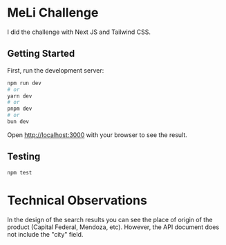 # MeLi Challenge

I did the challenge with Next JS and Tailwind CSS.

## Getting Started

First, run the development server:

```bash
npm run dev
# or
yarn dev
# or
pnpm dev
# or
bun dev
```

Open [http://localhost:3000](http://localhost:3000) with your browser to see the result.

## Testing

```bash
npm test
```

# Technical Observations

In the design of the search results you can see the place of origin of the product (Capital Federal, Mendoza, etc). However, the API document does not include the "city" field.